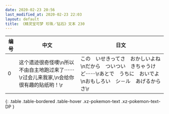 ```yaml
---
date: 2020-02-23 20:56
last_modified_at: 2020-02-23 22:03
layout: default
title: 《精灵宝可梦 珍珠／钻石》文本 230
---
```

| 编号 | 中文 | 日文 |
| ---- | ---- | ---- |
| 0 | 这个遗迹很奇怪噢\n所以不由自主地跑过来了⋯⋯\r过会儿来我家,\n会给你很有趣的贴纸哟！\r | この　いせきってさ　おかしいよね\nだから　ついつい　きちゃうけど⋯⋯\rあとで　うちに　おいでよ\nおもしろい　シ－ル　あげるからさ\r |
{: .table .table-bordered .table-hover .xz-pokemon-text .xz-pokemon-text-DP }